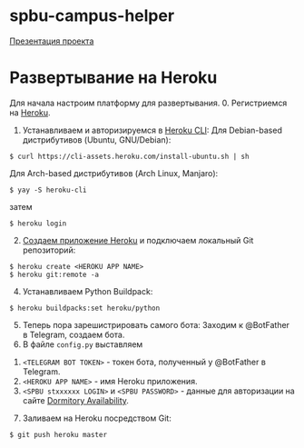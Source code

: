 # spbu-campus-helper
[Презентация проекта](https://docs.google.com/presentation/d/1PqykPoWtQMUStxEYumRljzamU94FKUVrGeJ4StjKZFg/edit?usp=sharing)

# Развертывание на Heroku
Для начала настроим платформу для развертывания.
0. Регистриемся на [Heroku](https://www.heroku.com).
1. Устанавливаем и авторизируемся в [Heroku CLI](https://devcenter.heroku.com/articles/heroku-cli):
Для Debian-based дистрибутивов (Ubuntu, GNU/Debian):
```shell
$ curl https://cli-assets.heroku.com/install-ubuntu.sh | sh
```
Для Arch-based дистрибутивов (Arch Linux, Manjaro):
```shell
$ yay -S heroku-cli
```
затем
```shell
$ heroku login
```
2. [Создаем приложение Heroku](https://devcenter.heroku.com/articles/creating-apps) и подключаем локальный Git репозиторий:
```shell
$ heroku create <HEROKU APP NAME>
$ heroku git:remote -a
```
4. Устанавливаем Python Buildpack:
```shell
$ heroku buildpacks:set heroku/python
```
5. Теперь пора зарешистрировать самого бота:
  Заходим к @BotFather в Telegram, создаем бота.
6. В файле `config.py` выставляем
  1) `<TELEGRAM BOT TOKEN>` - токен бота, полученный у @BotFather в Telegram.
  2) `<HEROKU APP NAME>` - имя Heroku приложения.
  3) `<SPBU stxxxxxx LOGIN>` и `<SPBU PASSWORD>` - данные для авторизации на сайте [Dormitory Availability](https://campus-free.spbu.ru).
7. Заливаем на Heroku посредством Git:
```shell
$ git push heroku master
```
